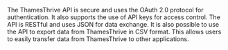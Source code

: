 The ThamesThrive API is secure and uses the OAuth 2.0 protocol for authentication. It also supports the use of API keys for
access control. The API is RESTful and uses JSON for data exchange. It is also possible to use the API to export data
from ThamesThrive in CSV format. This allows users to easily transfer data from ThamesThrive to other applications.
